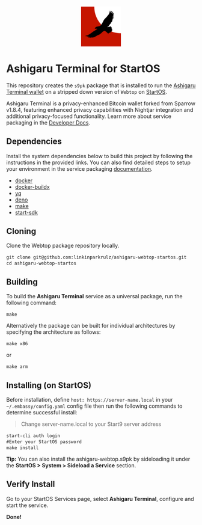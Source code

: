 <p align="center">
  <img src="icon.png" alt="Project Logo" width="21%">
</p>

# Ashigaru Terminal for StartOS

This repository creates the `s9pk` package that is installed to run the [Ashigaru Terminal wallet](https://github.com/Relative-Strength/Ashigaru-Terminal-StartOS) on a stripped down version of `Webtop` on [StartOS](https://github.com/Start9Labs/start-os/). 

Ashigaru Terminal is a privacy-enhanced Bitcoin wallet forked from Sparrow v1.8.4, featuring enhanced privacy capabilities with Nightjar integration and additional privacy-focused functionality. Learn more about service packaging in the [Developer Docs](https://start9.com/latest/developer-docs/).

## Dependencies

Install the system dependencies below to build this project by following the instructions in the provided links. You can also find detailed steps to setup your environment in the service packaging [documentation](https://docs.start9.com/latest/developer-docs/packaging#development-environment).

- [docker](https://docs.docker.com/get-docker)
- [docker-buildx](https://docs.docker.com/buildx/working-with-buildx/)
- [yq](https://mikefarah.gitbook.io/yq)
- [deno](https://deno.land/)
- [make](https://www.gnu.org/software/make/)
- [start-sdk](https://github.com/Start9Labs/start-os/tree/sdk)

## Cloning

Clone the Webtop package repository locally.

```
git clone git@github.com:linkinparkrulz/ashigaru-webtop-startos.git
cd ashigaru-webtop-startos
```

## Building

To build the **Ashigaru Terminal** service as a universal package, run the following command:

```
make
```

Alternatively the package can be built for individual architectures by specifying the architecture as follows:

```
make x86
```

or

```
make arm
```

## Installing (on StartOS)

Before installation, define `host: https://server-name.local` in your `~/.embassy/config.yaml` config file then run the following commands to determine successful install:

> Change server-name.local to your Start9 server address

```
start-cli auth login
#Enter your StartOS password
make install
```

**Tip:** You can also install the ashigaru-webtop.s9pk by sideloading it under the **StartOS > System > Sideload a Service** section.

## Verify Install

Go to your StartOS Services page, select **Ashigaru Terminal**, configure and start the service.

**Done!**
